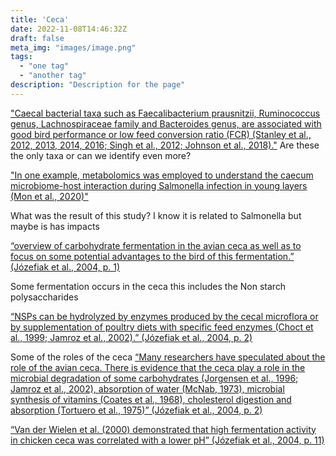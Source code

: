 ```yaml
---
title: 'Ceca'
date: 2022-11-08T14:46:32Z
draft: false
meta_img: "images/image.png"
tags:
  - "one tag"
  - "another tag"
description: "Description for the page"
---
```


["Caecal bacterial taxa such as Faecalibacterium prausnitzii, Ruminococcus genus, Lachnospiraceae family and Bacteroides genus, are associated with good bird performance or low feed conversion ratio (FCR) (Stanley et al., 2012, 2013, 2014, 2016; Singh et al., 2012; Johnson et al., 2018)."](/citations/dehauomicstechnologiespoultry2022/)
Are these the only taxa or can we identify even more?

["In one example, metabolomics was employed to understand the caecum microbiome-host interaction during Salmonella infection in young layers (Mon et al., 2020)" ](/citations/dehauOmicsTechnologiesPoultry2022/)

What was the result of this study? I know it is related to Salmonella but maybe is has impacts


[“overview of carbohydrate fermentation in the avian ceca as well as to focus on some potential advantages to the bird of this fermentation.” (Józefiak et al., 2004, p. 1)](/citations/jozefiakCarbohydrateFermentationAvian2004/)

Some fermentation occurs in the ceca this includes the Non starch polysaccharides 

[“NSPs can be hydrolyzed by enzymes produced by the cecal microflora or by supplementation of poultry diets with specific feed enzymes (Choct et al., 1999; Jamroz et al., 2002).” (Józefiak et al., 2004, p. 2) ](/citations/jozefiakCarbohydrateFermentationAvian2004/)

Some of the roles of the ceca
[“Many researchers have speculated about the role of the avian ceca. There is evidence that the ceca play a role in the microbial degradation of some carbohydrates (Jorgensen et al., 1996; Jamroz et al., 2002), absorption of water (McNab, 1973), microbial synthesis of vitamins (Coates et al., 1968), cholesterol digestion and absorption (Tortuero et al., 1975)” (Józefiak et al., 2004, p. 2)](/citations/jozefiakCarbohydrateFermentationAvian2004/)

[“Van der Wielen et al. (2000) demonstrated that high fermentation activity in chicken ceca was correlated with a lower pH” (Józefiak et al., 2004, p. 11)](/citations/jozefiakCarbohydrateFermentationAvian2004/)
